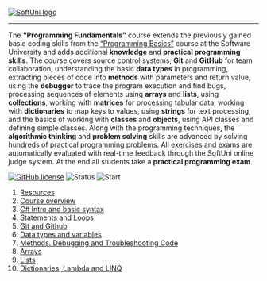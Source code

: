   <a href="https://softuni.bg/trainings/courses" rel="Courses">  ![SoftUni logo][logo] <a/>

[logo]: http://innovationstarterbox.bg/wp-content/uploads/2016/05/Softuni_logo_trasparent.png "Logo Title Text 2"

---
The **“Programming Fundamentals”** course extends the previously gained basic coding skills from the <a href="https://softuni.bg/courses/programming-basics">“Programming Basics”</a> course at the Software University and adds additional **knowledge** and **practical programming skills**.
The course covers source control systems, **Git** and **GitHub** for team collaboration, understanding the basic **data types** in programming, extracting pieces of code into **methods** with parameters and return value, using the **debugger** to trace the program execution and find bugs, processing sequences of elements using **arrays** and **lists**, using **collections**, working with **matrices** for processing tabular data, working with **dictionaries** to map keys to values, using **strings** for text processing, and the basics of working with **classes** and **objects**, using API classes and defining simple classes.
Along with the programming techniques, the **algorithmic thinking** and **problem solving** skills are advanced by solving hundreds of practical programming problems. All exercises and exams are automatically evaluated with real-time feedback through the SoftUni online judge system. At the end all students take a **practical programming exam**.

[![GitHub license](https://img.shields.io/badge/license-MIT-blue.svg?style=flat-square)](https://raw.githubusercontent.com/quakendev/FundamentalsCSharp_Sept2017/master/LICENSE.md)
![Status](https://img.shields.io/badge/status-IN%20PROGRESS-blue.svg?style=flat-square)
![Start](https://img.shields.io/badge/start-18.09.2017-blue.svg?style=flat-square) 

1. <a href="https://github.com/quakeN/ProgrammingFundamentals_Sept2017/tree/master/01.%20Resources" > Resources </a> 
2. <a href="https://github.com/quakeN/ProgrammingFundamentals_Sept2017/tree/master/02.%20Overview" > Course overview </a> 
3. <a href="https://github.com/quakeN/ProgrammingFundamentals_Sept2017/tree/master/03.%20Intro%20and%20basic%20syntax" > C# Intro and basic syntax </a>
4. <a href="https://github.com/quakeN/ProgrammingFundamentals_Sept2017/tree/master/04.%20Statements%20and%20loops" > Statements and Loops </a>
5. <a href="https://github.com/quakeN/ProgrammingFundamentals_Sept2017/tree/master/05.%20Git%20and%20Github" > Git and Github </a>
6. <a href="https://github.com/quakeN/ProgrammingFundamentals_Sept2017/tree/master/06.%20Data%20types%20and%20variables" > Data types and variables </a>
7. <a href="https://github.com/quakeN/ProgrammingFundamentals_Sept2017/tree/master/07.%20Methods.%20Debugging%20and%20Troubleshooting%20Code" > Methods. Debugging and Troubleshooting Code </a>
8. <a href="https://github.com/quakeN/ProgrammingFundamentals_Sept2017/tree/master/08.%20Arrays" > Arrays </a>
9. <a href="https://github.com/quakeN/ProgrammingFundamentals_Sept2017/tree/master/09.%20Lists" > Lists </a>
10. <a href="https://github.com/quakeN/ProgrammingFundamentals_Sept2017/tree/master/10.%20Dictionaries%2C%20Lambda%20and%20LINQ" > Dictionaries, Lambda and LINQ </a>

